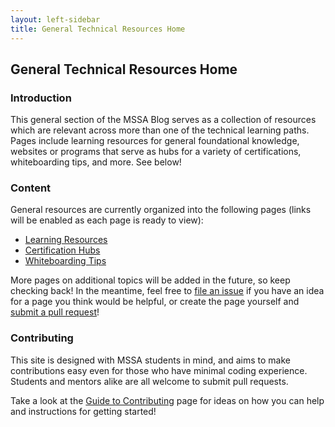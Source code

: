 ```yaml
---
layout: left-sidebar
title: General Technical Resources Home
---
```


## General Technical Resources Home

### Introduction

This general section of the MSSA Blog serves as a collection of resources which are relevant across more than one of the technical learning paths.  Pages include learning resources for general foundational knowledge, websites or programs that serve as hubs for a variety of certifications, whiteboarding tips, and more.  See below!

### Content

General resources are currently organized into the following pages (links will be enabled as each page is ready to view):

* [Learning Resources](https://mssablog.github.io/technical-skills/general/learning-resources.html)
* [Certification Hubs](https://mssablog.github.io/technical-skills/general/certifications.html)
* [Whiteboarding Tips](https://mssablog.github.io/technical-skills/general/whiteboarding-tips.html)

More pages on additional topics will be added in the future, so keep checking back!  In the meantime, feel free to [file an issue](https://github.com/mssablog/mssablog.github.io/issues) if you have an idea for a page you think would be helpful, or create the page yourself and [submit a pull request](https://mssablog.github.io/contributing.html)!

### Contributing

This site is designed with MSSA students in mind, and aims to make contributions easy even for those who have minimal coding experience.  Students and mentors alike are all welcome to submit pull requests.

Take a look at the [Guide to Contributing](https://mssablog.github.io/contributing.html) page for ideas on how you can help and instructions for getting started!
